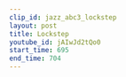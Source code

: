 ```yaml
---
clip_id: jazz_abc3_lockstep
layout: post
title: Lockstep
youtube_id: jAIwJd2tQo0
start_time: 695
end_time: 704
---
```



